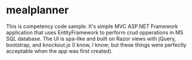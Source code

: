# mealplanner

This is competency code sample. It's simple MVC ASP.NET Framework application that uses EntityFramework to perform crud opperations in MS SQL database. The UI is spa-like and built on Razor views with jQuery, bootstrap, and knockout.js (I know, I know; but these things were perfectly acceptable when the app was first created).
